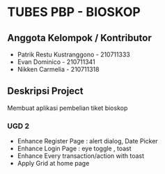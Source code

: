 # TUBES PBP - BIOSKOP

## Anggota Kelompok / Kontributor
- Patrik Restu Kustranggono - 210711333
- Evan Dominico - 210711341
- Nikken Carmelia - 210711318

## Deskripsi Project

Membuat aplikasi pembelian tiket bioskop

### UGD 2

- Enhance Register Page : alert dialog, Date Picker
- Enhance Login Page :  eye toggle , toast
- Enhance Every transaction/action with toast
- Apply Grid at home page

